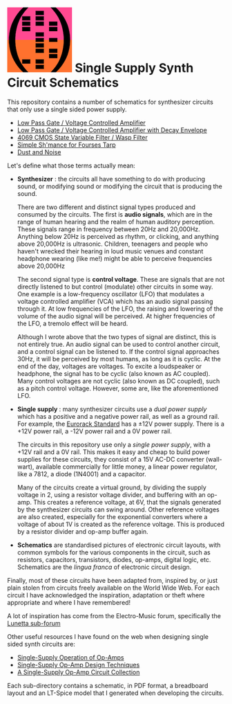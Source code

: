 ![HDC logo](hidden_data_small.png)
Single Supply Synth Circuit Schematics
======================================
This repository contains a number of schematics for synthesizer circuits that
only use a single sided power supply.

* [Low Pass Gate / Voltage Controlled Amplifier](./LPG_VCA/LPG_VCA.md)
* [Low Pass Gate / Voltage Controlled Amplifier with Decay Envelope](./LPG_VCA/LPG_VCA_ENV.md)
* [4069 CMOS State Variable Filter / Wasp Filter](./WaspFilter4069/WaspFilter4069.md)
* [Simple Sh'mance for Fourses Tarp](./Fourses_Shmance/fourses_shmance.md)
* [Dust and Noise](./DustNoise/DustNoise.md)

Let's define what those terms actually mean:

* **Synthesizer** : the circuits all have something to do with producing sound,
or modifying sound or modifying the circuit that is producing the sound.

  There are two different and distinct signal types produced and consumed by the
  circuits.  The first is **audio signals**, which are in the range of human
  hearing and the realm of human auditory perception.  These signals range in
  frequency between 20Hz and 20,000Hz.  Anything below 20Hz is perceived as
  rhythm, or clicking, and anything above 20,000Hz is ultrasonic.  Children,
  teenagers and people who haven't wrecked their hearing in loud music venues
  and constant headphone wearing (like me!) might be able to perceive frequencies
  above 20,000Hz

  The second signal type is **control voltage**.  These are signals that are not
  directly listened to but control (modulate) other circuits in some way.  One
  example is a low-frequency oscillator (LFO) that modulates a voltage controlled
  amplifier (VCA) which has an audio signal passing through it.  At low
  frequencies of the LFO, the raising and lowering of the volume of the audio
  signal will be perceived.  At higher frequencies of the LFO, a tremolo effect
  will be heard.

  Although I wrote above that the two types of signal are distinct, this is not
  entirely true.  An audio signal can be used to control another circuit, and a
  control signal can be listened to.  If the control signal approaches 30Hz, it
  will be perceived by most humans, as long as it is cyclic.  At the end of the
  day, voltages are voltages.  To excite a loudspeaker or headphone, the signal
  has to be cyclic (also known as AC coupled).  Many control voltages are not
  cyclic (also known as DC coupled), such as a pitch control voltage.  However,
  some are, like the aforementioned LFO.

* **Single supply** : many synthesizer circuits use a *dual power supply*
which has a positive and a negative power rail, as well as a ground rail.  For
example, the [Eurorack Standard](http://www.doepfer.de/a100_man/a100m_e.htm) has
a ±12V power supply.  There is a +12V power rail, a -12V power rail and a 0V
power rail.

  The circuits in this repository use only a *single power supply*, with a +12V
  rail and a 0V rail.  This makes it easy and cheap to build power supplies for
  these circuits, they consist of a 15V AC-DC converter (wall-wart), available
  commercially for little money, a linear power regulator, like a 7812, a diode
  (1N4001) and a capacitor.

  Many of the circuits create a virtual ground, by dividing the supply voltage
  in 2, using a resistor voltage divider, and buffering with an op-amp.  This
  creates a reference voltage, at 6V, that the signals generated by the
  synthesizer circuits can swing around.  Other reference voltages are also
  created, especially for the exponential converters where a voltage of about
  1V is created as the reference voltage.  This is produced by a resistor divider
  and op-amp buffer again.

* **Schematics** are standardised pictures of electronic circuit layouts, with
common symbols for the various components in the circuit, such as resistors,
capacitors, transistors, diodes, op-amps, digital logic, etc.  Schematics are
the *lingua franca* of electronic circuit design.

Finally, most of these circuits have been adapted from, inspired by, or just
plain stolen from circuits freely available on the World Wide Web.  For each
circuit I have acknowledged the inspiration, adaptation or theft where
appropriate and where I have remembered!

A lot of inspiration has come from the Electro-Music forum, specifically the
[Lunetta sub-forum](https://electro-music.com/forum/forum-160.html)

Other useful resources I have found on the web when designing single sided
synth circuits are:

* [Single-Supply Operation of Op-Amps](https://www.ti.com/lit/an/sboa059/sboa059.pdf)
* [Single-Supply Op-Amp Design Techniques](https://www.ti.com/lit/an/sloa030a/sloa030a.pdf)
* [A Single-Supply Op-Amp Circuit Collection](https://mil.ufl.edu/4924/docs/TI_SingleSupply_OpAmp.pdf)

Each sub-directory contains a schematic, in PDF format, a breadboard layout and
an LT-Spice model that I generated when developing the circuits.
